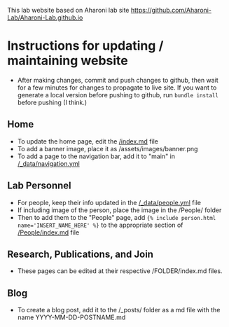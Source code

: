 This lab website based on Aharoni lab site https://github.com/Aharoni-Lab/Aharoni-Lab.github.io

# Instructions for updating / maintaining website

- After making changes, commit and push changes to github, then wait for a few minutes for changes to propagate to live site. If you want to generate a local version before pushing to github, run `bundle install` before pushing (I think.)

## Home

- To update the home page, edit the [/index.md](https://github.com/bergmanlab/bergmanlab.github.io/blob/main/index.md) file
- To add a banner image, place it as /assets/images/banner.png
- To add a page to the navigation bar, add it to "main" in [/_data/navigation.yml](https://github.com/bergmanlab/bergmanlab.github.io/blob/main/_data/navigation.yml)

## Lab Personnel
- For people, keep their info updated in the [/_data/people.yml](https://github.com/bergmanlab/bergmanlab.github.io/blob/main/_data/people.yml) file
- If including image of the person, place the image in the /People/ folder
- Then to add them to the "People" page, add `{% include person.html name='INSERT_NAME_HERE' %}` to the appropriate section of [/People/index.md](https://github.com/bergmanlab/bergmanlab.github.io/blob/main/People/index.md) file

## Research, Publications, and Join

- These pages can be edited at their respective /FOLDER/index.md files.

## Blog

- To create a blog post, add it to the /_posts/ folder as a md file with the name YYYY-MM-DD-POSTNAME.md

